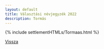 ```yaml
---
layout: default
title: Választási névjegyzék 2022
description: Tormás
---
```


{% include settlementHTMLs/Tormaas.html %}

[Vissza](./)